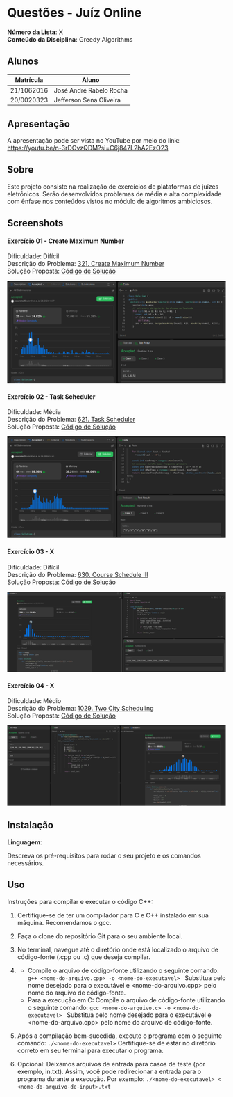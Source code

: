 # Questões - Juíz Online

**Número da Lista**: X<br>
**Conteúdo da Disciplina**: Greedy Algorithms<br>

## Alunos

| Matrícula  | Aluno                               |
| ---------- | ----------------------------------- |
| 21/1062016 | José André Rabelo Rocha |
| 20/0020323 | Jefferson Sena Oliveira         |

## Apresentação
A apresentação pode ser vista no YouTube por meio do link: https://youtu.be/n-3rDOvzQDM?si=C6j847L2hA2EzO23

## Sobre

Este projeto consiste na realização de exercícios de plataformas de juízes eletrônicos. Serão desenvolvidos problemas de média e alta
complexidade com ênfase nos conteúdos vistos no módulo de algoritmos ambiciosos. 

## Screenshots

#### Exercício 01 - Create Maximum Number

Dificuldade: Difícil <br>
Descrição do Problema: [321. Create Maximum Number
](https://leetcode.com/problems/create-maximum-number/description/)<br>
Solução Proposta: [Código de Solução](https://github.com/projeto-de-algoritmos-2024/Greedy_Algorithm_LeetCode/blob/master/Create_Maximum_Number/maximum_number.cpp)

![](assets/maximum_number.png)

#### Exercício 02 - Task Scheduler

Dificuldade: Média <br>
Descrição do Problema: [621. Task Scheduler](https://leetcode.com/problems/task-scheduler/description/)<br>
Solução Proposta: [Código de Solução](https://github.com/projeto-de-algoritmos-2024/Greedy_Algorithm_LeetCode/blob/master/Task_Scheduler/task_scheduler.cpp) 

![](assets/task_scheduler.png)

#### Exercício 03 - X

Dificuldade: Difícil <br>
Descrição do Problema: [630. Course Schedule III](https://leetcode.com/problems/course-schedule-iii/description/)<br>
Solução Proposta: [Código de Solução](https://github.com/projeto-de-algoritmos-2024/Greedy_Algorithm_LeetCode/blob/master/course_schedule_III/course_schedule_III.py) 

![Accepted](/assets/course.png)

#### Exercício 04 - X

Dificuldade: Médio <br>
Descrição do Problema: [1029. Two City Scheduling](https://leetcode.com/problems/two-city-scheduling/description/)<br>
Solução Proposta: [Código de Solução](https://github.com/projeto-de-algoritmos-2024/Greedy_Algorithm_LeetCode/blob/master/two_city_scheduling/two_city_scheduling.py) 

![Aceppted](/assets/two_scheduling.png)

## Instalação

**Linguagem**: <br>
<!-- **Framework**: (caso exista)<br> -->
Descreva os pré-requisitos para rodar o seu projeto e os comandos necessários.

## Uso

Instruções para compilar e executar o código C++:

1. Certifique-se de ter um compilador para C e C++ instalado em sua máquina. Recomendamos o gcc.

2. Faça o clone do repositório Git para o seu ambiente local.

3. No terminal, navegue até o diretório onde está localizado o arquivo de código-fonte (.cpp ou .c) que deseja compilar.

4. - Compile o arquivo de código-fonte utilizando o seguinte comando:
```g++ <nome-do-arquivo.cpp> -o <nome-do-executavel> ```
Substitua <nome-do-executavel> pelo nome desejado para o executável e <nome-do-arquivo.cpp> pelo nome do arquivo de código-fonte.
    - Para a execução em C: Compile o arquivo de código-fonte utilizando o seguinte comando:
```gcc <nome-do-arquivo.c> -o <nome-do-executavel> ```
Substitua <nome-do-executavel> pelo nome desejado para o executável e <nome-do-arquivo.cpp> pelo nome do arquivo de código-fonte.

5. Após a compilação bem-sucedida, execute o programa com o seguinte comando:
```./<nome-do-executavel>```
Certifique-se de estar no diretório correto em seu terminal para executar o programa.

6. Opcional: Deixamos arquivos de entrada para casos de teste (por exemplo, in.txt). Assim, você pode redirecionar a entrada para o programa durante a execução. Por exemplo:
```./<nome-do-executavel> < <nome-do-arquivo-de-input>.txt```

<!--## Outros

Quaisquer outras informações sobre seu projeto podem ser descritas abaixo.

-->
